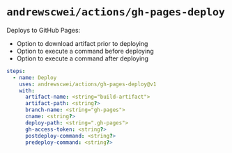 # `andrewscwei/actions/gh-pages-deploy`

Deploys to GitHub Pages:

- Option to download artifact prior to deploying
- Option to execute a command before deploying
- Option to execute a command after deploying

```yml
steps:
  - name: Deploy
    uses: andrewscwei/actions/gh-pages-deploy@v1
    with:
      artifact-name: <string="build-artifact">
      artifact-path: <string?>
      branch-name: <string="gh-pages">
      cname: <string?>
      deploy-path: <string=".gh-pages">
      gh-access-token: <string?>
      postdeploy-command: <string?>
      predeploy-command: <string?>
```
